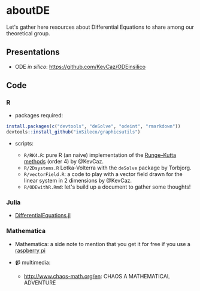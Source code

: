 # aboutDE


Let's gather here resources about Differential Equations to share among our
theoretical group.

## Presentations

- ODE *in silico*: https://github.com/KevCaz/ODEinsilico


## Code

### R

- packages required:

```r
install.packages(c("devtools", "deSolve", "odeint", "rmarkdown"))
devtools::install_github("inSileco/graphicsutils")
```

- scripts:

  - `R/RK4.R`: pure R (an naive) implementation of the [Runge–Kutta methods](https://en.wikipedia.org/wiki/Runge%E2%80%93Kutta_methods) (order 4) by @KevCaz.
  - `R/2Dsystems.R` Lotka-Volterra with the `deSolve` package by Torbjorg.
  - `R/vectorField.R`: a code to play with a vector field drawn for the linear system in 2 dimensions by @KevCaz.
  - `R/ODEwithR.Rmd`: let's build up a document to gather some thoughts!

### Julia

- [DifferentialEquations.jl](http://docs.juliadiffeq.org/latest/)

### Mathematica

- Mathematica: a side note to mention that you get it for free if you use a [raspberry pi](http://www.wolfram.com/raspberry-pi/)


- :video_camera: multimedia:

  - http://www.chaos-math.org/en: CHAOS A MATHEMATICAL ADVENTURE
